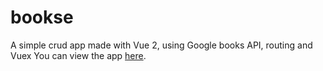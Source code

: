 # bookse
A simple crud app made with Vue 2, using Google books API, routing and Vuex
You can view the app <a href="https://yonisegev.github.io/bookse-vue/#/">here</a>.

